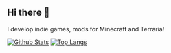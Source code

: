 ## Hi there 👋
I develop indie games, mods for Minecraft and Terraria!

[![Github Stats](https://github-readme-stats.vercel.app/api?username=wdfeer&theme=dark&show_icons=true)](https://github.com/anuraghazra/github-readme-stats)
[![Top Langs](https://github-readme-stats.vercel.app/api/top-langs/?username=wdfeer&theme=dark)](https://github.com/anuraghazra/github-readme-stats)

<!--
TODO: Add a list of notable projects
-->
